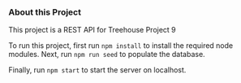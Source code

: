 ### About this Project

This project is a REST API for Treehouse Project 9

To run this project, first run `npm install` to install the required node modules. Next, run `npm run seed` to populate the database.

Finally, run `npm start` to start the server on localhost.